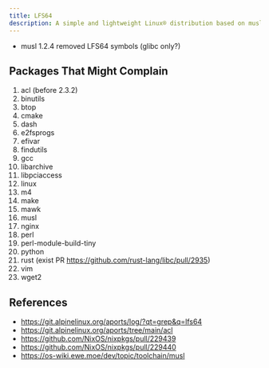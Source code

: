```yaml
---
title: LFS64
description: A simple and lightweight Linux® distribution based on musl libc and toybox
---
```


- musl 1.2.4 removed LFS64 symbols (glibc only?)

## Packages That Might Complain
1. acl (before 2.3.2)
2. binutils
3. btop
4. cmake
5. dash
6. e2fsprogs
7. efivar
8. findutils
9. gcc
10. libarchive
11. libpciaccess
12. linux
13. m4
14. make
15. mawk
16. musl
17. nginx
18. perl
19. perl-module-build-tiny
20. python
21. rust (exist PR https://github.com/rust-lang/libc/pull/2935)
22. vim
23. wget2

## References
- https://git.alpinelinux.org/aports/log/?qt=grep&q=lfs64
- https://git.alpinelinux.org/aports/tree/main/acl
- https://github.com/NixOS/nixpkgs/pull/229439
- https://github.com/NixOS/nixpkgs/pull/229440
- https://os-wiki.ewe.moe/dev/topic/toolchain/musl
